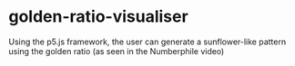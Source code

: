 # golden-ratio-visualiser
Using the p5.js framework, the user can generate a sunflower-like pattern using the golden ratio (as seen in the Numberphile video)
